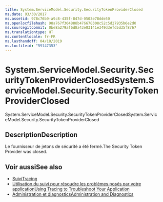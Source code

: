 ```yaml
---
title: System.ServiceModel.Security.SecurityTokenProviderClosed
ms.date: 03/30/2017
ms.assetid: 978c76b9-a9c8-435f-847d-0503e78dde50
ms.openlocfilehash: 98a767f304888b476678308c52c5d27935b6e2d0
ms.sourcegitcommit: 0be8a279af6d8a43e03141e349d3efd5d35f8767
ms.translationtype: HT
ms.contentlocale: fr-FR
ms.lasthandoff: 04/18/2019
ms.locfileid: "59147353"
---
```

# <a name="systemservicemodelsecuritysecuritytokenproviderclosed"></a><span data-ttu-id="05c89-102">System.ServiceModel.Security.SecurityTokenProviderClosed</span><span class="sxs-lookup"><span data-stu-id="05c89-102">System.ServiceModel.Security.SecurityTokenProviderClosed</span></span>
<span data-ttu-id="05c89-103">System.ServiceModel.Security.SecurityTokenProviderClosed</span><span class="sxs-lookup"><span data-stu-id="05c89-103">System.ServiceModel.Security.SecurityTokenProviderClosed</span></span>  
  
## <a name="description"></a><span data-ttu-id="05c89-104">Description</span><span class="sxs-lookup"><span data-stu-id="05c89-104">Description</span></span>  
 <span data-ttu-id="05c89-105">Le fournisseur de jetons de sécurité a été fermé.</span><span class="sxs-lookup"><span data-stu-id="05c89-105">The Security Token Provider was closed.</span></span>  
  
## <a name="see-also"></a><span data-ttu-id="05c89-106">Voir aussi</span><span class="sxs-lookup"><span data-stu-id="05c89-106">See also</span></span>

- [<span data-ttu-id="05c89-107">Suivi</span><span class="sxs-lookup"><span data-stu-id="05c89-107">Tracing</span></span>](../../../../../docs/framework/wcf/diagnostics/tracing/index.md)
- [<span data-ttu-id="05c89-108">Utilisation du suivi pour résoudre les problèmes posés par votre application</span><span class="sxs-lookup"><span data-stu-id="05c89-108">Using Tracing to Troubleshoot Your Application</span></span>](../../../../../docs/framework/wcf/diagnostics/tracing/using-tracing-to-troubleshoot-your-application.md)
- [<span data-ttu-id="05c89-109">Administration et diagnostics</span><span class="sxs-lookup"><span data-stu-id="05c89-109">Administration and Diagnostics</span></span>](../../../../../docs/framework/wcf/diagnostics/index.md)
